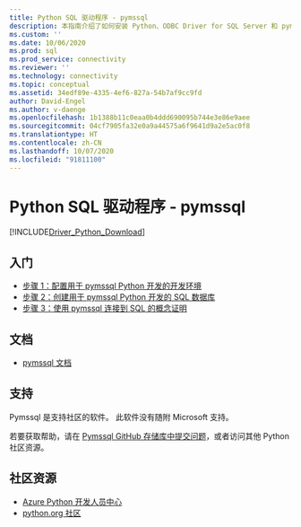 ```yaml
---
title: Python SQL 驱动程序 - pymssql
description: 本指南介绍了如何安装 Python、ODBC Driver for SQL Server 和 pymssql。 示例代码展示了如何连接到 SQL 数据库，并与之交互。
ms.custom: ''
ms.date: 10/06/2020
ms.prod: sql
ms.prod_service: connectivity
ms.reviewer: ''
ms.technology: connectivity
ms.topic: conceptual
ms.assetid: 34edf89e-4335-4ef6-827a-54b7af9cc9fd
author: David-Engel
ms.author: v-daenge
ms.openlocfilehash: 1b1388b11c0eaa0b4ddd690095b744e3e86e9aee
ms.sourcegitcommit: 04cf7905fa32e0a9a44575a6f9641d9a2e5ac0f8
ms.translationtype: HT
ms.contentlocale: zh-CN
ms.lasthandoff: 10/07/2020
ms.locfileid: "91811100"
---
```

# <a name="python-sql-driver---pymssql"></a>Python SQL 驱动程序 - pymssql

[!INCLUDE[Driver_Python_Download](../../../includes/driver_python_download.md)]

## <a name="get-started"></a>入门

* [步骤 1：配置用于 pymssql Python 开发的开发环境](step-1-configure-development-environment-for-pymssql-python-development.md)  
* [步骤 2：创建用于 pymssql Python 开发的 SQL 数据库](step-2-create-a-sql-database-for-pymssql-python-development.md)  
* [步骤 3：使用 pymssql 连接到 SQL 的概念证明](step-3-proof-of-concept-connecting-to-sql-using-pymssql.md)  

## <a name="documentation"></a>文档

* [pymssql 文档](https://pypi.org/project/pymssql/)  

## <a name="support"></a>支持

Pymssql 是支持社区的软件。 此软件没有随附 Microsoft 支持。

若要获取帮助，请在 [Pymssql GitHub 存储库中提交问题](https://github.com/pymssql/pymssql/issues)，或者访问其他 Python 社区资源。

## <a name="community-resources"></a>社区资源

* [Azure Python 开发人员中心](https://azure.microsoft.com/develop/python/)  
* [python.org 社区](https://www.python.org/community/)  
